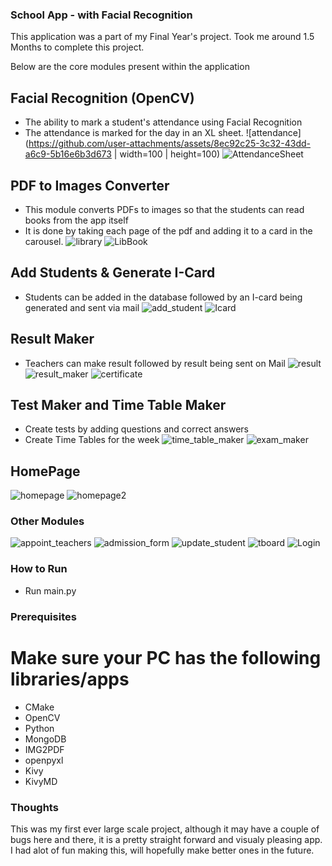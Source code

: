 ### School App - with Facial Recognition

This application was a part of my Final Year's project.
Took me around 1.5 Months to complete this project.

Below are the core modules present within the application

## Facial Recognition (OpenCV)
- The ability to mark a student's attendance using Facial Recognition
- The attendance is marked for the day in an XL sheet.
![attendance](https://github.com/user-attachments/assets/8ec92c25-3c32-43dd-a6c9-5b16e6b3d673 | width=100 | height=100)   ![AttendanceSheet](https://github.com/user-attachments/assets/bc0887a1-27cb-4e91-ab6d-b5aa7b7f6cec)

## PDF to Images Converter
- This module converts PDFs to images so that the students can read books from the app itself
- It is done by taking each page of the pdf and adding it to a card in the carousel.
![library](https://github.com/user-attachments/assets/3c41fc38-f3fa-4a80-a186-de60fd1561d2)   ![LibBook](https://github.com/user-attachments/assets/6cb0c16b-ef94-49d0-89c2-f3d0a24eff62)

##  Add Students & Generate I-Card
- Students can be added in the database followed by an I-card being generated and sent via mail
![add_student](https://github.com/user-attachments/assets/b4b8f24a-3648-48db-9a85-10563ff3aaf6)   ![Icard](https://github.com/user-attachments/assets/0c4429f3-2a6c-44f8-b8a5-c000e634be37)

## Result Maker
- Teachers can make result followed by result being sent on Mail
![result](https://github.com/user-attachments/assets/a76292bb-60e7-4dd4-944b-985105242920)   ![result_maker](https://github.com/user-attachments/assets/eb6964e3-ec51-4779-810f-d8eeb2fead17)   ![certificate](https://github.com/user-attachments/assets/d14f43a0-81e7-4eb3-8b79-cbb6d7f84020)


## Test Maker and Time Table Maker
- Create tests by adding questions and correct answers
- Create Time Tables for the week
![time_table_maker](https://github.com/user-attachments/assets/157f33fc-7c36-4d80-aa7a-488c5ec14fd4)   ![exam_maker](https://github.com/user-attachments/assets/91eef76a-fa9e-4f36-8ddc-d28ad2a307ba)

## HomePage
![homepage](https://github.com/user-attachments/assets/d673b689-a340-405e-a5a5-9b06734d9fd7)   ![homepage2](https://github.com/user-attachments/assets/3e624e4d-08ac-4be9-8268-ef876241ad22)


### Other Modules
![appoint_teachers](https://github.com/user-attachments/assets/f20f0635-3294-42e0-8948-690d7bd33464)   ![admission_form](https://github.com/user-attachments/assets/3be7c7b6-489d-4706-9986-c3e24fc51314)
![update_student](https://github.com/user-attachments/assets/1f619524-b48e-4660-b388-e8921b120c80)   ![tboard](https://github.com/user-attachments/assets/a7ae7923-2a96-4571-9625-d33938002f6b)
![Login](https://github.com/user-attachments/assets/b0b63458-6bf1-4d9f-b7dc-73d7656f92da)


### How to Run
- Run main.py

### Prerequisites
# Make sure your PC has the following libraries/apps
- CMake
- OpenCV
- Python
- MongoDB
- IMG2PDF
- openpyxl
- Kivy
- KivyMD

### Thoughts
This was my first ever large scale project, although it may have a couple of bugs here and there, it is a pretty straight forward and visualy pleasing app.
I had alot of fun making this, will hopefully make better ones in the future. 




